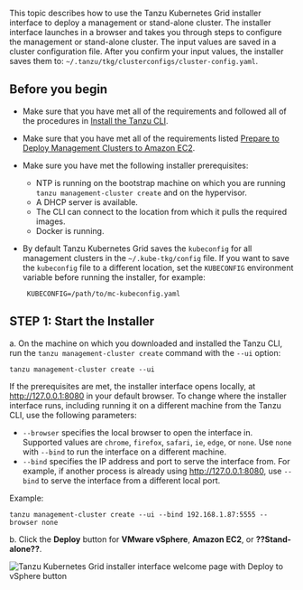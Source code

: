 This topic describes how to use the Tanzu Kubernetes Grid installer interface to deploy a management or stand-alone cluster. The installer interface launches in a browser and takes you through steps to configure the management or stand-alone cluster. The input values are saved in a cluster configuration file. After you confirm your input values, the installer saves them to: `~/.tanzu/tkg/clusterconfigs/cluster-config.yaml`. 

## Before you begin

- Make sure that you have met all of the requirements and followed all of the procedures in [Install the Tanzu CLI](../latest/installation-cli). 

- Make sure that you have met all of the requirements listed [Prepare to Deploy Management Clusters to Amazon EC2](../latest/prepare-deployment).

- Make sure you have met the following installer prerequisites:

   - NTP is running on the bootstrap machine on which you are running `tanzu management-cluster create` and on the hypervisor.
   - A DHCP server is available.
   - The CLI can connect to the location from which it pulls the required images.
   - Docker is running.

- By default Tanzu Kubernetes Grid saves the `kubeconfig` for all management clusters in the `~/.kube-tkg/config` file. If you want to save the `kubeconfig` file to a different location, set the `KUBECONFIG` environment variable before running the installer, for example:
  ```
   KUBECONFIG=/path/to/mc-kubeconfig.yaml
   ```

<!--- For production deployments, it is strongly recommended to enable identity management for your clusters. For information about the preparatory steps to perform before you deploy a management cluster, see [Enabling Identity Management in Tanzu Kubernetes Grid](enabling-id-mgmt.md).
- If you want to register your management cluster with Tanzu Mission Control, follow the procedure in [Register Your Management Cluster with Tanzu Mission Control](register_tmc.md).
- If you are deploying clusters in an internet-restricted environment to either vSphere or Amazon EC2, you must also perform the steps in [Deploying Tanzu Kubernetes Grid in an Internet-Restricted Environment](airgapped-environments.md).-->

<!--- **NOTE**: On vSphere with Tanzu, you do not need to deploy a management cluster. See [Use the Tanzu CLI with a vSphere with Tanzu Supervisor Cluster](../tanzu-k8s-clusters/connect-vsphere7.md).-->

## STEP 1: Start the Installer

a. On the machine on which you downloaded and installed the Tanzu CLI, run the `tanzu management-cluster create` command with the `--ui` option:

   ```
   tanzu management-cluster create --ui
   ```
   If the prerequisites are met, the installer interface opens locally, at http://127.0.0.1:8080 in your default browser. To change where the installer interface runs, including running it on a different machine from the Tanzu CLI, use the following parameters:

   - `--browser` specifies the local browser to open the interface in. Supported values are `chrome`, `firefox`, `safari`, `ie`, `edge`, or `none`. Use `none` with `--bind` to run the interface on a different machine.
   - `--bind` specifies the IP address and port to serve the interface from. For example, if another process is already using http://127.0.0.1:8080, use `--bind` to serve the interface from a different local port.
   
   Example:  
   ```
   tanzu management-cluster create --ui --bind 192.168.1.87:5555 --browser none
   ```  

b. Click the **Deploy** button for **VMware vSphere**, **Amazon EC2**, or **??Stand-alone??**.

   ![Tanzu Kubernetes Grid installer interface welcome page with Deploy to vSphere button](../images/deploy-management-cluster.png)